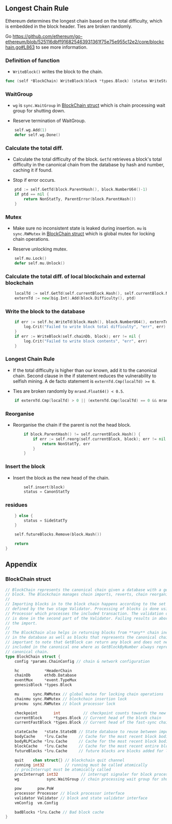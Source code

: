 ## Longest Chain Rule

Ethereum determines the longest chain based on the total difficulty, which is embedded in the block header. Ties are broken randomly.

Go https://github.com/ethereum/go-ethereum/blob/525116dbff916825463931361f75e75e955c12e2/core/blockchain.go#L863 to see more information.

### Definition of function

- ```WriteBlock()``` writes the block to the chain.

```go
func (self *BlockChain) WriteBlock(block *types.Block) (status WriteStatus, err error) {
```

### WaitGroup

- ```wg``` is ```sync.WaitGroup``` in [BlockChain struct](https://github.com/twodude/ghost-relay/blob/master/codeReviews.md#blockchain-struct) which is chain processing wait group for shutting down.

- Reserve termination of WaitGroup.

```go
	self.wg.Add(1)
	defer self.wg.Done()
```

### Calculate the total diff.

- Calculate the total difficulty of the block. ```GetTd``` retrieves a block's total difficulty in the canonical chain from the database by hash and number, caching it if found.

- Stop if error occurs.

```go
	ptd := self.GetTd(block.ParentHash(), block.NumberU64()-1)
	if ptd == nil {
		return NonStatTy, ParentError(block.ParentHash())
	}
```

### Mutex

- Make sure no inconsistent state is leaked during insertion. ```mu``` is ```sync.RWMutex``` in [BlockChain struct](https://github.com/twodude/ghost-relay/blob/master/codeReviews.md#blockchain-struct) which is global mutex for locking chain operations.

- Reserve unlocking mutex.

```go
	self.mu.Lock()
	defer self.mu.Unlock()
```

### Calculate the total diff. of local blockchain and external blockchain

```go
	localTd := self.GetTd(self.currentBlock.Hash(), self.currentBlock.NumberU64())
	externTd := new(big.Int).Add(block.Difficulty(), ptd)
```

### Write the block to the database

```go
	if err := self.hc.WriteTd(block.Hash(), block.NumberU64(), externTd); err != nil {
		log.Crit("Failed to write block total difficulty", "err", err)
	}
	if err := WriteBlock(self.chainDb, block); err != nil {
		log.Crit("Failed to write block contents", "err", err)
	}
```

### Longest Chain Rule

- If the total difficulty is higher than our known, add it to the canonical chain. Second clause in the if statement reduces the vulnerability to selfish mining. A de facto statement is ```externTd.Cmp(localTd) >= 0```.

- Ties are broken randomly by ```mrand.Float64() < 0.5```.

```go
	if externTd.Cmp(localTd) > 0 || (externTd.Cmp(localTd) == 0 && mrand.Float64() < 0.5) {
```

### Reorganise

- Reorganise the chain if the parent is not the head block.

```go
		if block.ParentHash() != self.currentBlock.Hash() {
			if err := self.reorg(self.currentBlock, block); err != nil {
				return NonStatTy, err
			}
		}
```

### Insert the block

- Insert the block as the new head of the chain.

```go
		self.insert(block)
		status = CanonStatTy
```

### residues
```go
	} else {
		status = SideStatTy
	}

	self.futureBlocks.Remove(block.Hash())

	return
}
```

## Appendix

### BlockChain struct

```go
// BlockChain represents the canonical chain given a database with a genesis
// block. The Blockchain manages chain imports, reverts, chain reorganisations.
//
// Importing blocks in to the block chain happens according to the set of rules
// defined by the two stage Validator. Processing of blocks is done using the
// Processor which processes the included transaction. The validation of the state
// is done in the second part of the Validator. Failing results in aborting of
// the import.
//
// The BlockChain also helps in returning blocks from **any** chain included
// in the database as well as blocks that represents the canonical chain. It's
// important to note that GetBlock can return any block and does not need to be
// included in the canonical one where as GetBlockByNumber always represents the
// canonical chain.
type BlockChain struct {
	config *params.ChainConfig // chain & network configuration

	hc           *HeaderChain
	chainDb      ethdb.Database
	eventMux     *event.TypeMux
	genesisBlock *types.Block

	mu      sync.RWMutex // global mutex for locking chain operations
	chainmu sync.RWMutex // blockchain insertion lock
	procmu  sync.RWMutex // block processor lock

	checkpoint       int          // checkpoint counts towards the new checkpoint
	currentBlock     *types.Block // Current head of the block chain
	currentFastBlock *types.Block // Current head of the fast-sync chain (may be above the block chain!)

	stateCache   *state.StateDB // State database to reuse between imports (contains state cache)
	bodyCache    *lru.Cache     // Cache for the most recent block bodies
	bodyRLPCache *lru.Cache     // Cache for the most recent block bodies in RLP encoded format
	blockCache   *lru.Cache     // Cache for the most recent entire blocks
	futureBlocks *lru.Cache     // future blocks are blocks added for later processing

	quit    chan struct{} // blockchain quit channel
	running int32         // running must be called atomically
	// procInterrupt must be atomically called
	procInterrupt int32          // interrupt signaler for block processing
	wg            sync.WaitGroup // chain processing wait group for shutting down

	pow       pow.PoW
	processor Processor // block processor interface
	validator Validator // block and state validator interface
	vmConfig  vm.Config

	badBlocks *lru.Cache // Bad block cache
}
```
